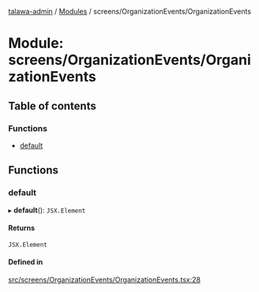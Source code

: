 [talawa-admin](../README.md) / [Modules](../modules.md) / screens/OrganizationEvents/OrganizationEvents

# Module: screens/OrganizationEvents/OrganizationEvents

## Table of contents

### Functions

- [default](screens_OrganizationEvents_OrganizationEvents.md#default)

## Functions

### default

▸ **default**(): `JSX.Element`

#### Returns

`JSX.Element`

#### Defined in

[src/screens/OrganizationEvents/OrganizationEvents.tsx:28](https://github.com/duplixx/talawa-admin/blob/cab80a8/src/screens/OrganizationEvents/OrganizationEvents.tsx#L28)
